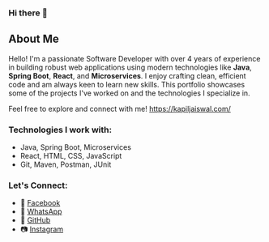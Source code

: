### Hi there 👋
## About Me

Hello! I'm a passionate Software Developer with over 4 years of experience in building robust web applications using modern technologies like **Java**, **Spring Boot**, **React**, and **Microservices**. I enjoy crafting clean, efficient code and am always keen to learn new skills. This portfolio showcases some of the projects I've worked on and the technologies I specialize in.

Feel free to explore and connect with me!
https://kapiljaiswal.com/
### Technologies I work with:
- Java, Spring Boot, Microservices
- React, HTML, CSS, JavaScript
- Git, Maven, Postman, JUnit
  
### Let's Connect:
- 📘 [Facebook](https://www.facebook.com/kapil.jaiswal2)
- 📱 [WhatsApp](https://wa.me/+91-8359030051?text=Hi%20kapil%20visited%20your%20website%20wanna%20connect%3F%0A)
- 🐙 [GitHub](https://github.com/kapil0jaiswal)
- 📷 [Instagram](https://www.instagram.com/kapil_jaisvval/)
